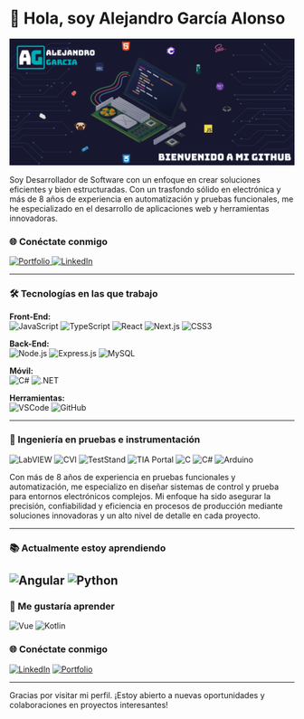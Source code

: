 # 👋 Hola, soy Alejandro García Alonso

<img src="https://raw.githubusercontent.com/AletzMan/aletzman.github.io/4c59eea1d9f7a5b4a6a69df5437e4e657077b707/assets/images/background_github.svg"/>

Soy Desarrollador de Software con un enfoque en crear soluciones eficientes y bien estructuradas. Con un trasfondo sólido en electrónica y más de 8 años de experiencia en automatización y pruebas funcionales, me he especializado en el desarrollo de aplicaciones web y herramientas innovadoras.

### 🌐 Conéctate conmigo

<a href="https://alejandro-garcia.dev/" target="_blank">
    <img src="https://img.shields.io/badge/portfolio-3B4254?style=for-the-badge&logo=portfolio&logoColor=white" alt="Portfolio">
</a>
<a href="https://www.linkedin.com/in/alejandro-garcia-dev/" target="_blank">
    <img src="https://img.shields.io/badge/LinkedIn-0077B5?style=for-the-badge&logo=linkedin&logoColor=white" alt="LinkedIn">
</a>


---

### 🛠 Tecnologías en las que trabajo

**Front-End:**  
![JavaScript](https://img.shields.io/badge/-JavaScript-%23F7DF1E?style=for-the-badge&logo=javascript&logoColor=000)
![TypeScript](https://img.shields.io/badge/-TypeScript-%23007ACC?style=for-the-badge&logo=typescript&logoColor=FFF)
![React](https://img.shields.io/badge/React-20232A?style=for-the-badge&logo=react&logoColor=61DAFB)
![Next.js](https://img.shields.io/badge/next.js-000000?style=for-the-badge&logo=nextdotjs&logoColor=white)
![CSS3](https://img.shields.io/badge/CSS3-1572B6?style=for-the-badge&logo=css3&logoColor=white)

**Back-End:**  
![Node.js](https://img.shields.io/badge/Node.js-339933?style=for-the-badge&logo=nodedotjs&logoColor=white)
![Express.js](https://img.shields.io/badge/Express.js-000000?style=for-the-badge&logo=express&logoColor=white)
![MySQL](https://img.shields.io/badge/MySQL-005C84?style=for-the-badge&logo=mysql&logoColor=white)

**Móvil:**  
![C#](https://img.shields.io/badge/C%23-239120?style=for-the-badge&logo=c-sharp&logoColor=white)
![.NET](https://img.shields.io/badge/.NET-512BD4?style=for-the-badge&logo=dotnet&logoColor=white)

**Herramientas:**  
![VSCode](https://img.shields.io/badge/VSCode-0078D4?style=for-the-badge&logo=visual%20studio%20code&logoColor=white)
![GitHub](https://img.shields.io/badge/GitHub-100000?style=for-the-badge&logo=github&logoColor=white)

---

### 🤖 Ingeniería en pruebas e instrumentación
 
![LabVIEW](https://img.shields.io/badge/labview-FFE600?style=for-the-badge&logo=labview&logoColor=black)
![CVI](https://img.shields.io/badge/cvi-00979c?style=for-the-badge&logo=cvi&logoColor=white)
![TestStand](https://img.shields.io/badge/teststand-00979c?style=for-the-badge&logo=teststand&logoColor=white)
![TIA Portal](https://img.shields.io/badge/tia_portal-3B4254?style=for-the-badge&logo=siemens&logoColor=white)
![C](https://img.shields.io/badge/C-00599C?style=for-the-badge&logo=c&logoColor=white)
![C#](https://img.shields.io/badge/C%23-239120?style=for-the-badge&logo=csharp&logoColor=white)
![Arduino](https://img.shields.io/badge/arduino-00979C?style=for-the-badge&logo=arduino&logoColor=white)

Con más de 8 años de experiencia en pruebas funcionales y automatización, me especializo en diseñar sistemas de control y prueba para entornos electrónicos complejos. Mi enfoque ha sido asegurar la precisión, confiabilidad y eficiencia en procesos de producción mediante soluciones innovadoras y un alto nivel de detalle en cada proyecto.

---

### 📚 Actualmente estoy aprendiendo

![Angular](https://img.shields.io/badge/-Angular-%23DD1B16?style=for-the-badge&logo=angular&logoColor=FFF)
![Python](https://img.shields.io/badge/-Python-%23F7DF1E?style=for-the-badge&logo=python&logoColor=496)
---

### 🚀 Me gustaría aprender

![Vue](https://img.shields.io/badge/-Vue-000000?style=for-the-badge&logo=vuejs&logoColor=CCC)
![Kotlin](https://img.shields.io/badge/-Kotlin-000000?style=for-the-badge&logo=kotlin&logoColor=CCC)

### 🌐 Conéctate conmigo

[![LinkedIn](https://img.shields.io/badge/LinkedIn-0077B5?style=for-the-badge&logo=linkedin&logoColor=white)](https://www.linkedin.com/in/alejandro-garcia-dev/)
[![Portfolio](https://img.shields.io/badge/Portfolio-3B4254?style=for-the-badge&logo=portfolio&logoColor=white)](https://alejandro-garcia.dev/)

---

Gracias por visitar mi perfil. ¡Estoy abierto a nuevas oportunidades y colaboraciones en proyectos interesantes!
